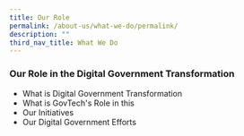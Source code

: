 ```yaml
---
title: Our Role
permalink: /about-us/what-we-do/permalink/
description: ""
third_nav_title: What We Do
---
```

### **Our Role in the Digital Government Transformation**

- What is Digital Government Transformation
- What is GovTech's Role in this 
- Our Initiatives
- Our Digital Government Efforts